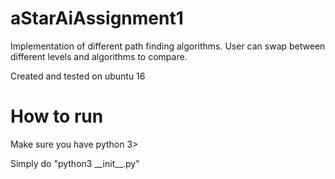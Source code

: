# aStarAiAssignment1
Implementation of different path finding algorithms. 
User can swap between different levels and algorithms to compare.

Created and tested on ubuntu 16

# How to run
Make sure you have python 3>

Simply do "python3 \_\_init\_\_.py"
